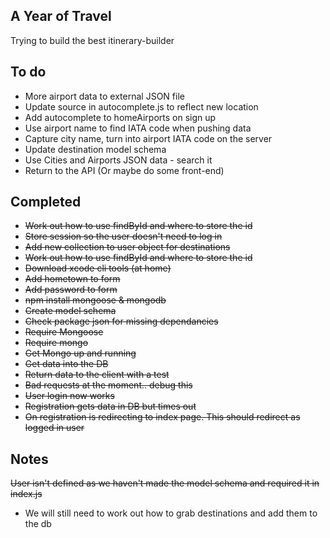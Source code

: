 ## A Year of Travel

Trying to build the best itinerary-builder

## To do
* More airport data to external JSON file
* Update source in autocomplete.js to reflect new location
* Add autocomplete to homeAirports on sign up
* Use airport name to find IATA code when pushing data
* Capture city name, turn into airport IATA code on the server
* Update destination model schema
* Use Cities and Airports JSON data - search it
* Return to the API (Or maybe do some front-end)

## Completed

* ~~Work out how to use findById and where to store the id~~
* ~~Store session so the user doesn't need to log in~~
* ~~Add new collection to user object for destinations~~
* ~~Work out how to use findById and where to store the id~~
* ~~Download xcode cli tools (at home)~~
* ~~Add hometown to form~~
* ~~Add password to form~~
* ~~npm install mongoose & mongodb~~
* ~~Create model schema~~
* ~~Check package json for missing dependancies~~
* ~~Require Mongoose~~
* ~~Require mongo~~
* ~~Get Mongo up and running~~
* ~~Get data into the DB~~
* ~~Return data to the client with a test~~
* ~~Bad requests at the moment.. debug this~~
* ~~User login now works~~
* ~~Registration gets data in DB but times out~~
* ~~On registration is redirecting to index page. This should redirect as logged in user~~

## Notes
~~User isn't defined as we haven't made the model schema and required it in index.js~~
* We will still need to work out how to grab destinations and add them to the db
